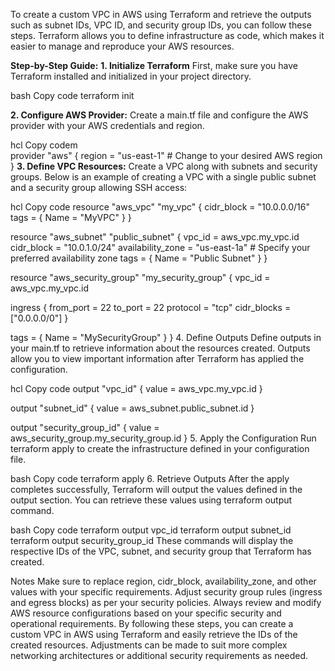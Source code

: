 To create a custom VPC in AWS using Terraform and retrieve the outputs such as subnet IDs, VPC ID, and security group IDs, you can follow these steps. Terraform allows you to define infrastructure as code, which makes it easier to manage and reproduce your AWS resources.

**Step-by-Step Guide:**
**1. Initialize Terraform**
First, make sure you have Terraform installed and initialized in your project directory.

bash
Copy code
terraform init

**2. Configure AWS Provider:**
Create a main.tf file and configure the AWS provider with your AWS credentials and region.

hcl
Copy codem  
provider "aws" {
  region = "us-east-1"  # Change to your desired AWS region
}
**3. Define VPC Resources:**
Create a VPC along with subnets and security groups. Below is an example of creating a VPC with a single public subnet and a security group allowing SSH access:

hcl
Copy code
resource "aws_vpc" "my_vpc" {
  cidr_block = "10.0.0.0/16"
  tags = {
    Name = "MyVPC"
  }
}

resource "aws_subnet" "public_subnet" {
  vpc_id     = aws_vpc.my_vpc.id
  cidr_block = "10.0.1.0/24"
  availability_zone = "us-east-1a"  # Specify your preferred availability zone
  tags = {
    Name = "Public Subnet"
  }
}

resource "aws_security_group" "my_security_group" {
  vpc_id = aws_vpc.my_vpc.id

  ingress {
    from_port   = 22
    to_port     = 22
    protocol    = "tcp"
    cidr_blocks = ["0.0.0.0/0"]
  }

  tags = {
    Name = "MySecurityGroup"
  }
}
4. Define Outputs
Define outputs in your main.tf to retrieve information about the resources created. Outputs allow you to view important information after Terraform has applied the configuration.

hcl
Copy code
output "vpc_id" {
  value = aws_vpc.my_vpc.id
}

output "subnet_id" {
  value = aws_subnet.public_subnet.id
}

output "security_group_id" {
  value = aws_security_group.my_security_group.id
}
5. Apply the Configuration
Run terraform apply to create the infrastructure defined in your configuration file.

bash
Copy code
terraform apply
6. Retrieve Outputs
After the apply completes successfully, Terraform will output the values defined in the output section. You can retrieve these values using terraform output command.

bash
Copy code
terraform output vpc_id
terraform output subnet_id
terraform output security_group_id
These commands will display the respective IDs of the VPC, subnet, and security group that Terraform has created.

Notes
Make sure to replace region, cidr_block, availability_zone, and other values with your specific requirements.
Adjust security group rules (ingress and egress blocks) as per your security policies.
Always review and modify AWS resource configurations based on your specific security and operational requirements.
By following these steps, you can create a custom VPC in AWS using Terraform and easily retrieve the IDs of the created resources. Adjustments can be made to suit more complex networking architectures or additional security requirements as needed.
